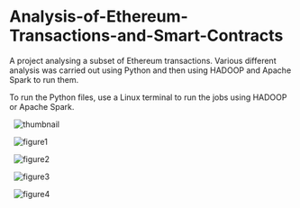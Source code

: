 # Analysis-of-Ethereum-Transactions-and-Smart-Contracts
A project analysing a subset of Ethereum transactions. Various different analysis was carried out             using Python and then using HADOOP and Apache Spark to run them.

To run the Python files, use a Linux terminal to run the jobs using HADOOP or Apache Spark.

&nbsp;
![thumbnail](https://user-images.githubusercontent.com/70578823/172706824-52a30e87-5860-4b5c-8659-47c347c0636a.jpg)
&nbsp;

&nbsp;
![figure1](https://user-images.githubusercontent.com/70578823/172706918-8899ba3a-0aca-4bc7-bb10-8eb2b195ba6f.png)
&nbsp;


&nbsp;
![figure2](https://user-images.githubusercontent.com/70578823/172706952-ea3a2f67-1771-433f-ab7c-627030cb9274.png)
&nbsp;


&nbsp;
![figure3](https://user-images.githubusercontent.com/70578823/172706968-d8b32ad2-b235-4481-875d-eed315018b94.png)
&nbsp;


&nbsp;
![figure4](https://user-images.githubusercontent.com/70578823/172706978-04bfb9df-a8f7-4af8-9ae4-01a9c2dbecda.png)
&nbsp;


